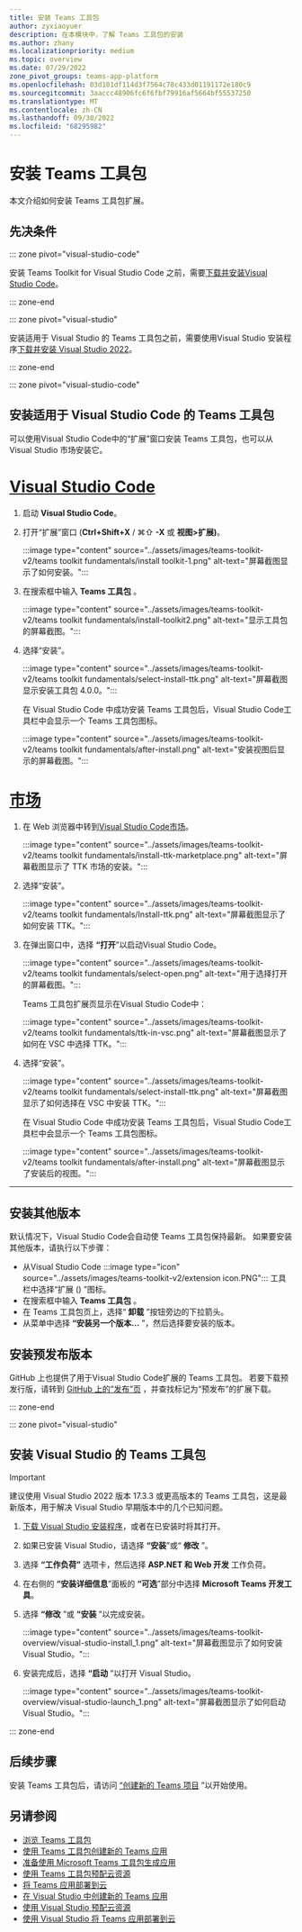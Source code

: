 ```yaml
---
title: 安装 Teams 工具包
author: zyxiaoyuer
description: 在本模块中，了解 Teams 工具包的安装
ms.author: zhany
ms.localizationpriority: medium
ms.topic: overview
ms.date: 07/29/2022
zone_pivot_groups: teams-app-platform
ms.openlocfilehash: 03d101df114d3f7564c78c433d01191172e180c9
ms.sourcegitcommit: 3aaccc48906fc6f6fbf79916af5664bf55537250
ms.translationtype: MT
ms.contentlocale: zh-CN
ms.lasthandoff: 09/30/2022
ms.locfileid: "68295982"
---
```

# <a name="install-teams-toolkit"></a>安装 Teams 工具包

本文介绍如何安装 Teams 工具包扩展。

## <a name="prerequisites"></a>先决条件

::: zone pivot="visual-studio-code"

安装 Teams Toolkit for Visual Studio Code 之前，需要[下载并安装Visual Studio Code](https://code.visualstudio.com/Download)。

::: zone-end

::: zone pivot="visual-studio"

安装适用于 Visual Studio 的 Teams 工具包之前，需要使用Visual Studio 安装程序[下载并安装 Visual Studio 2022](https://aka.ms/VSDownload)。

::: zone-end

::: zone pivot="visual-studio-code"

## <a name="install-teams-toolkit-for-visual-studio-code"></a>安装适用于 Visual Studio Code 的 Teams 工具包

可以使用Visual Studio Code中的“扩展”窗口安装 Teams 工具包，也可以从 Visual Studio 市场安装它。

# <a name="visual-studio-code"></a>[Visual Studio Code](#tab/vscode)

1. 启动 **Visual Studio Code**。
1. 打开“扩展”窗口 (**Ctrl+Shift+X** / ⌘⇧ **-X** 或 **视图>扩展)**。

   :::image type="content" source="../assets/images/teams-toolkit-v2/teams toolkit fundamentals/install toolkit-1.png" alt-text="屏幕截图显示了如何安装。":::

1. 在搜索框中输入 **Teams 工具包** 。

   :::image type="content" source="../assets/images/teams-toolkit-v2/teams toolkit fundamentals/install-toolkit2.png" alt-text="显示工具包的屏幕截图。":::

1. 选择“安装”。
  
   :::image type="content" source="../assets/images/teams-toolkit-v2/teams toolkit fundamentals/select-install-ttk.png" alt-text="屏幕截图显示安装工具包 4.0.0。":::

   在 Visual Studio Code 中成功安装 Teams 工具包后，Visual Studio Code工具栏中会显示一个 Teams 工具包图标。

   :::image type="content" source="../assets/images/teams-toolkit-v2/teams toolkit fundamentals/after-install.png" alt-text="安装视图后显示的屏幕截图。":::

# <a name="marketplace"></a>[市场](#tab/marketplace)

1. 在 Web 浏览器中转到[Visual Studio Code市场](https://marketplace.visualstudio.com/items?itemName=TeamsDevApp.ms-teams-vscode-extension)。

   :::image type="content" source="../assets/images/teams-toolkit-v2/teams toolkit fundamentals/install-ttk-marketplace.png" alt-text="屏幕截图显示了 TTK 市场的安装。":::

1. 选择“安装”。

   :::image type="content" source="../assets/images/teams-toolkit-v2/teams toolkit fundamentals/Install-ttk.png" alt-text="屏幕截图显示了如何安装 TTK。":::

1. 在弹出窗口中，选择 **“打开**”以启动Visual Studio Code。

   :::image type="content" source="../assets/images/teams-toolkit-v2/teams toolkit fundamentals/select-open.png" alt-text="用于选择打开的屏幕截图。":::

   Teams 工具包扩展页显示在Visual Studio Code中：

   :::image type="content" source="../assets/images/teams-toolkit-v2/teams toolkit fundamentals/ttk-in-vsc.png" alt-text="屏幕截图显示了如何在 VSC 中选择 TTK。":::

1. 选择“安装”。

   :::image type="content" source="../assets/images/teams-toolkit-v2/teams toolkit fundamentals/select-install-ttk.png" alt-text="屏幕截图显示了如何选择在 VSC 中安装 TTK。":::

   在 Visual Studio Code 中成功安装 Teams 工具包后，Visual Studio Code工具栏中会显示一个 Teams 工具包图标。

   :::image type="content" source="../assets/images/teams-toolkit-v2/teams toolkit fundamentals/after-install.png" alt-text="屏幕截图显示了安装后的视图。":::

---

## <a name="installing-a-different-release-version"></a>安装其他版本

默认情况下，Visual Studio Code会自动使 Teams 工具包保持最新。 如果要安装其他版本，请执行以下步骤：

* 从Visual Studio Code :::image type="icon" source="../assets/images/teams-toolkit-v2/extension icon.PNG"::: 工具栏中选择“扩展 () ”图标。
* 在搜索框中输入 **Teams 工具包**  。
* 在 Teams 工具包页上，选择“ **卸载** ”按钮旁边的下拉箭头。
* 从菜单中选择 **“安装另一个版本...** ”，然后选择要安装的版本。

## <a name="installing-a-pre-release-version"></a>安装预发布版本

GitHub 上也提供了用于Visual Studio Code扩展的 Teams 工具包。 若要下载预发行版，请转到 [GitHub 上的“发布”页](https://github.com/OfficeDev/TeamsFx/releases) ，并查找标记为“预发布”的扩展下载。

::: zone-end

::: zone pivot="visual-studio"

## <a name="install-teams-toolkit-for-visual-studio"></a>安装 Visual Studio 的 Teams 工具包

   > [!IMPORTANT]
   > 建议使用 Visual Studio 2022 版本 17.3.3 或更高版本的 Teams 工具包，这是最新版本，用于解决 Visual Studio 早期版本中的几个已知问题。

1. [下载 Visual Studio 安装程序](https://aka.ms/VSDownload)，或者在已安装时将其打开。
2. 如果已安装 Visual Studio，请选择 **“安装**”或“ **修改** ”。
3. 选择 **“工作负荷”** 选项卡，然后选择 **ASP.NET 和 Web 开发** 工作负荷。
4. 在右侧的 **“安装详细信息**”面板的 **“可选**”部分中选择 **Microsoft Teams 开发工具**。
5. 选择 **“修改** ”或 **“安装** ”以完成安装。

   :::image type="content" source="../assets/images/teams-toolkit-overview/visual-studio-install_1.png" alt-text="屏幕截图显示了如何安装 Visual Studio。":::

6. 安装完成后，选择 **“启动** ”以打开 Visual Studio。

    :::image type="content" source="../assets/images/teams-toolkit-overview/visual-studio-launch_1.png" alt-text="屏幕截图显示了如何启动 Visual Studio。":::

::: zone-end

## <a name="next-steps"></a>后续步骤

安装 Teams 工具包后，请访问 [“创建新的 Teams 项目](create-new-project.md) ”以开始使用。

## <a name="see-also"></a>另请参阅

* [浏览 Teams 工具包](explore-Teams-Toolkit.md)
* [使用 Teams 工具包创建新的 Teams 应用](create-new-project.md)
* [准备使用 Microsoft Teams 工具包生成应用](build-environments.md)
* [使用 Teams 工具包预配云资源](provision.md)
* [将 Teams 应用部署到云](deploy.md)
* [在 Visual Studio 中创建新的 Teams 应用](create-new-teams-app-for-Visual-Studio.md)
* [使用 Visual Studio 预配云资源](provision-cloud-resources.md)
* [使用 Visual Studio 将 Teams 应用部署到云](deploy-teams-app.md)
